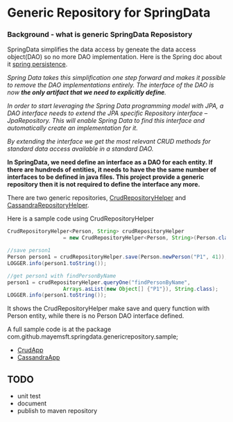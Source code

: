 # Generic Repository for SpringData
### Background - what is generic SpringData Reposistory
SpringData simplifies the data access by geneate the data access object(DAO) so no more DAO implementation. Here is the Spring doc about it [spring persistence](https://www.baeldung.com/the-persistence-layer-with-spring-data-jpa). 

*Spring Data takes this simplification one step forward and makes it possible to remove the DAO implementations entirely. The interface of the DAO is now **the only artifact that we need to explicitly define**.*

*In order to start leveraging the Spring Data programming model with JPA, a DAO interface needs to extend the JPA specific Repository interface – JpaRepository. This will enable Spring Data to find this interface and automatically create an implementation for it.*

*By extending the interface we get the most relevant CRUD methods for standard data access available in a standard DAO.*

**In SpringData, we need define an interface as a DAO for each entity. If there are hundreds of entities, it needs to have the the same number of interfaces to be defined in java files. This project provide a generic repository then it is not required to define the interface any more.**

There are two generic repositories,  [CrudRepositoryHelper](https://github.com/maye-msft/generic-repository-springdata/blob/master/genericrepository/src/main/java/com/github/mayemsft/springdata/genericrepository/CrudRepositoryHelper.java) and [CassandraRepositoryHelper](https://github.com/maye-msft/generic-repository-springdata/blob/master/genericrepository/src/main/java/com/github/mayemsft/springdata/genericrepository/CassandraRepositoryHelper.java).

Here is a sample code using CrudRepositoryHelper

```java
CrudRepositoryHelper<Person, String> crudRepositoryHelper 
                  = new CrudRepositoryHelper<Person, String>(Person.class, String.class, context);

//save person1
Person person1 = crudRepositoryHelper.save(Person.newPerson("P1", 41));
LOGGER.info(person1.toString());

//get person1 with findPersonByName
person1 = crudRepositoryHelper.queryOne("findPersonByName", 
                  Arrays.asList(new Object[] {"P1"}), String.class);
LOGGER.info(person1.toString());
```

It shows the CrudRepositoryHelper make save and query function with Person entity, while there is no Person DAO interface defined.

A full sample code is at the package com.github.mayemsft.springdata.genericrepository.sample;
- [CrudApp](https://github.com/maye-msft/generic-repository-springdata/blob/master/genericrepository/src/main/java/com/github/mayemsft/springdata/genericrepository/sample/CrudApp.java)
- [CassandraApp](https://github.com/maye-msft/generic-repository-springdata/blob/master/genericrepository/src/main/java/com/github/mayemsft/springdata/genericrepository/sample/CassandraApp.java)

## TODO
- unit test
- document
- publish to maven repository
